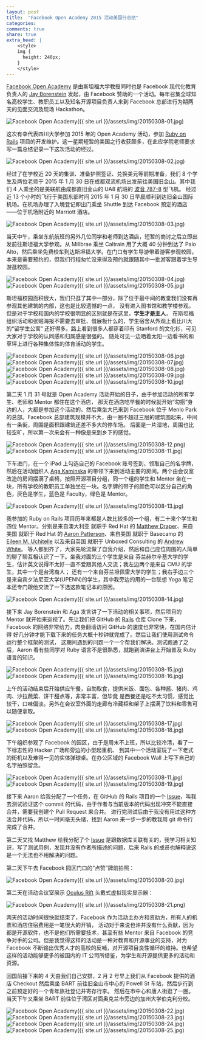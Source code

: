 ```yaml
---
layout: post
title:  "Facebook Open Academy 2015 活动美国行总结"
categories:
comments: true
share: true
extra_head: |
    <style>
    img {
      height: 240px;
    }
    </style>
---
```


[Facebook Open Academy] 是由斯坦福大学教授同时也是 Facebook 现代化教育负责人的
[Jay Borenstein] 发起，由 Facebook 赞助的一个活动。每年召集全球知名高校学生、教职员工以及知名开源项目负责人来到
Facebook 总部进行为期两天的见面交流及现场 Hackathon。

![Facebook Open Academy]({{ site.url }}/assets/img/20150308-01.jpg)

这次有幸代表四川大学参加 2015 年的 Open Academy 活动，参加 [Ruby on Rails] 项目的开发维护。这一星期短暂的美国之行收获颇多，在此应学院老师要求写一篇总结记录一下这次活动的经过。

![Facebook Open Academy]({{ site.url }}/assets/img/20150308-02.jpg)

经过了在学校近 20 天的集训、准备护照签证、兑换美元等前期准备，我们 8 个学生及两位老师于 2015 年 1 月 30
日在成都双流机场出发前往美国旧金山。其中我们 4 人乘坐的是美联航由成都直旧金山的 UA8 航班的 [波音 787-8] 型飞机。
经过近 13 个小时的飞行于美国东部时间 2015 年 1 月 30 日早晨顺利到达旧金山国际机场。在机场办理了入境登记即出门乘坐
Shuttle 到达 Facebook 预定的酒店——位于机场附近的 Marriott 酒店。

![Facebook Open Academy]({{ site.url }}/assets/img/20150308-03.jpg)

当天中午，乘坐东航航班的另外几位同学和老师到达酒店，短暂的商讨之后立即出发前往斯坦福大学参观。从 Millbrae
乘坐 Caltrain 用了大概 40 分钟到达了 Palo Alto，然后乘坐免费校车到达斯坦福大学。在门口有学生导游带着游客参观校园，
本来是需要预约的，但我们行程匆忙没来得及预约就跟随其中一批游客跟着学生导游逛校园。

![Facebook Open Academy]({{ site.url }}/assets/img/20150308-04.jpg)
![Facebook Open Academy]({{ site.url }}/assets/img/20150308-05.jpg)

斯坦福校园面积很大，我们只逛了其中一部分，除了位于最中间的教堂我们没有再参观其他建筑的内部，这也是比较遗憾的一点，
没有进入图书馆和教学楼参观。但是对于学校和国内的学校很明显的区别就是在这里，**学生才是主人**，
在斯坦福组织活动和张贴海报不需要去审批、借展板什么的，学生宿舍从外观上看比川大的“留学生公寓”
还好得多。路上看到很多人都穿着印有 Stanford 的文化衫，可见大家对于学校的认同感和归属感是很强的。
随处可见一边晒着太阳一边看书的和草坪上进行各种集体性的体育活动的学生。

![Facebook Open Academy]({{ site.url }}/assets/img/20150308-06.jpg)
![Facebook Open Academy]({{ site.url }}/assets/img/20150308-07.jpg)
![Facebook Open Academy]({{ site.url }}/assets/img/20150308-08.jpg)
![Facebook Open Academy]({{ site.url }}/assets/img/20150308-09.jpg)
![Facebook Open Academy]({{ site.url }}/assets/img/20150308-10.jpg)

第二天 1 月 31 号就是 Open Academy 活动开始的日子，由于参加活动的所有学生、老师和 Mentor 都住在这个酒店，
那天在酒店吃早餐的时候就开始“勾搭”身边的人，大都是参加这个活动的。然后乘坐大巴来到 Facebook 位于 Menlo Park
的总部。Facebook 总部建筑规模并不大，由一圈不超过三层的建筑围起来，中间有一条街，周围是面积跟建筑还差不多大的停车场。
后面是一片湿地，周围也比较空旷，所以第一次来会有一种像是来到乡下的感觉。

![Facebook Open Academy]({{ site.url }}/assets/img/20150308-12.png)
![Facebook Open Academy]({{ site.url }}/assets/img/20150308-11.jpg)

下车进门，在一个 iPad 上勾选自己的 Facebook 账号签到，领取自己的名字牌，然后在活动组织人 [Aga Kaminska]
的带领下来到活动主要的房间。两个由会议室改造的房间摆满了桌椅，按照开源项目分组，同一个组的学生和 Mentor
坐在一块，所有学校的教职员工单独坐在一块。名字牌的带子的颜色可以区分自己的角色，灰色是学生，蓝色是
Faculty，绿色是 Mentor。

![Facebook Open Academy]({{ site.url }}/assets/img/20150308-13.jpg)

我参加的 Ruby on Rails 项目历年来都是人数比较多的一个组，有二十来个学生和四位 Mentor。分别是来自澳大利亚
就职于 Red Hat 的 [Matthew Draper]、来自美国 就职于 Red Hat 的 [Aaron Patterson]、来自美国 就职于
Basecamp 的 [Eileen M. Uchitelle] 以及来自英国 就职于 Unboxed Consulting 的 [Andrew White]。
等人都到齐了，大家先轮流做了自我介绍，然后和自己座位周围的人简单的聊了聊互相认识了一下。坐我对面的三个学生是来自
芬兰赫尔辛基大学的学生，估计英文说得不太好一直不爱跟其他人交流；我左边两个是来自 CMU 的学生，其中一个是台湾裔人；
还有一个来自芬兰坦佩雷大学的学生；我右手边三个是来自宾夕法尼亚大学(UPENN)的学生，其中我旁边的用的一台联想
Yoga 笔记本还专门跟他交流了一下选这款笔记本的原因。

![Facebook Open Academy]({{ site.url }}/assets/img/20150308-14.jpg)

接下来 Jay Borenstein 和 Aga 发言讲了一下活动的相关事项，然后项目的 Mentor 就开始来巡视了。先让我们把 GitHub
的 [Rails] 仓库 Clone 下来，Facebook 的网络非常给力，肉身翻墙访问 GitHub 的速度也非常快，在国内估计得
好几分钟才能下载下来的任务大概十秒钟就完成了。然后让我们使用测试命令运行整个框架的测试，
这期间遇到的问题一个一个帮我们解决。测试跑通了之后，Aaron 看有些同学对 Ruby 语言不是很熟悉，就跑到演讲台上开始普及
Ruby 语言的知识。

![Facebook Open Academy]({{ site.url }}/assets/img/20150308-15.jpg)
![Facebook Open Academy]({{ site.url }}/assets/img/20150308-16.jpg)

上午的活动结束后开始供应午餐，自助取食，提供米饭、面包、各种酱、猪肉、鸡肉、沙拉蔬菜、饼干甜点等，非常丰富，但毕竟
是西餐还是吃不太习惯，感觉比较干，口味偏淡。另外在会议室外面的走廊有冷藏柜和架子上摆满了饮料和零售可以随便拿取。

![Facebook Open Academy]({{ site.url }}/assets/img/20150308-17.jpg)
![Facebook Open Academy]({{ site.url }}/assets/img/20150308-18.jpg)

下午组织参观了 Facebook 的园区，由于是周末不上班，所以比较冷清，看了一下标志性的 Hacker 广场和旁边的小型起重机、
到其中一个活动室玩了一下老式的街机以及难得一见的实体弹球桌。在办公区域的 Facebook Wall 上写下自己的名字拍照留念。

![Facebook Open Academy]({{ site.url }}/assets/img/20150308-11.jpg)
![Facebook Open Academy]({{ site.url }}/assets/img/20150308-19.jpg)

接下来 Aaron 给我分配了一个任务，在 GitHub 的 Rails 项目的一个
[Issue](https://github.com/rails/rails/issues/18312)，叫我去测试验证这个 commit
的代码，由于作者与当前版本的代码出现冲突不能直接合并，需要我创建个 Pull Request 来合并。
进行完测试后由于我没有用过这种方法合并代码，所以一时间毫无头绪，找到 Aaron 来一步一步的教我用
git 命令行完成了合并。

第二天又找 Matthew 给我分配了个 [Issue](https://github.com/rails/rails/issues/18573)
是跟数据库关联有关的，我学习相关知识，写了测试用例，发现并没有作者所描述的问题，后来 Rails
的成员也解释说这是一个无法也不用解决的问题。

第二天下午去 Facebook 园区门口的“点赞”牌前拍照：

![Facebook Open Academy]({{ site.url }}/assets/img/20150308-20.jpg)

第二天在活动会议室展示 [Oculus Rift] 头戴式虚拟现实显示器：

![Facebook Open Academy]({{ site.url }}/assets/img/20150308-21.png)

两天的活动时间很快就结束了，Facebook 作为活动主办方和资助方，所有人的机票和酒店住宿费用是一笔很大的开销，
活动对于来说也许并没有什么贡献，因为都是开源软件，也不是他们所需要技术，甚至有些 Mentor 来自
Facebook 的竞争对手的公司。但是我觉得这样的活动是一种对教育和开源事业的支持，对为 Facebook
不断输出优秀人才的高校的反哺，对开源项目良性循环的维持。也希望这样的活动能够更多的被国内的
IT 公司所借鉴，为学生和开源提供更多的活动和资源。

回国前接下来的 4 天由我们自己安排，2 月 2 号早上我们从 Facebook 提供的酒店 Checkout 然后乘坐
BART 前往旧金山市中心的 Powell St 车站，然后步行到之前预定好的一个青年旅社登记并寄存行李。
然后在市中心和唐人街逛了一圈。当天下午又乘坐 BART 前往位于湾区对面奥克兰市旁边的加州大学伯克利分校。

![Facebook Open Academy]({{ site.url }}/assets/img/20150308-22.jpg)
![Facebook Open Academy]({{ site.url }}/assets/img/20150308-23.jpg)
![Facebook Open Academy]({{ site.url }}/assets/img/20150308-24.jpg)
![Facebook Open Academy]({{ site.url }}/assets/img/20150308-25.jpg)


[Facebook Open Academy]:    https://www.facebook.com/OpenAcademyProgram
[Jay Borenstein]:           https://www.facebook.com/jay.borenstein
[Ruby on Rails]:            http://rubyonrails.org/
[波音 787-8]:                http://en.wikipedia.org/wiki/Boeing_787_Dreamliner
[Aga Kaminska]:             https://www.facebook.com/agnieszka.ak
[Matthew Draper]:           https://www.facebook.com/matthewd.net
[Aaron Patterson]:          https://www.facebook.com/tenderlove
[Eileen M. Uchitelle]:      https://www.facebook.com/eileenmcarpenter
[Andrew White]:             https://github.com/pixeltrix
[Rails]:                    https://github.com/rails/rails
[Oculus Rift]:              https://www.oculus.com/rift/
